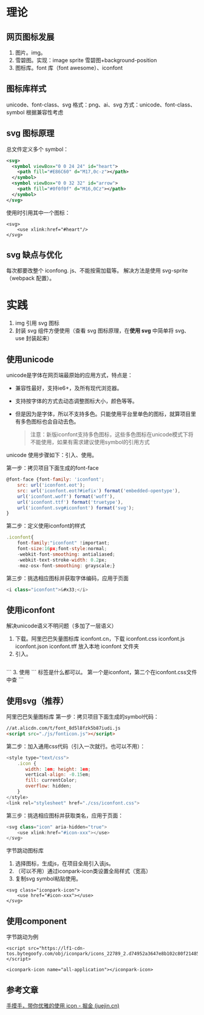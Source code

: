 # 理论
## 网页图标发展
1. 图片。img。
2. 雪碧图。实现：image sprite 雪碧图+background-position
3. 图标库。font 库（font awesome）、iconfont

## 图标库样式
unicode、font-class、svg
格式：png、ai、svg
方式：unicode、font-class、symbol
根据兼容性考虑

## svg 图标原理
总文件定义多个 symbol：
```xml
<svg>
  <symbol viewBox="0 0 24 24" id="heart">
    <path fill="#E86C60" d="M17,0c-z"></path>
  </symbol>
  <symbol viewBox="0 0 32 32" id="arrow">
    <path fill="#0f0f0f" d="M16,0Cz"></path>
  </symbol>
</svg>
```
使用时引用其中一个图标：
```
<svg>
    <use xlink:href="#heart"/>
</svg>
```

## svg 缺点与优化
每次都要改整个 iconfong. js、不能按需加载等。
解决方法是使用 svg-sprite（webpack 配置）。

# 实践
1. img 引用 svg 图标
2. 封装 svg 组件方便使用（查看 svg 图标原理，在**使用 svg** 中简单将 svg、use 封装起来）

## 使用unicode
unicode是字体在网页端最原始的应用方式，特点是：

- 兼容性最好，支持ie6+，及所有现代浏览器。
- 支持按字体的方式去动态调整图标大小，颜色等等。
- 但是因为是字体，所以不支持多色。只能使用平台里单色的图标，就算项目里有多色图标也会自动去色。

   > 注意：新版iconfont支持多色图标，这些多色图标在unicode模式下将不能使用，如果有需求建议使用symbol的引用方式

unicode 使用步骤如下：引入、使用。

   第一步：拷贝项目下面生成的font-face

   ```js
   @font-face {font-family: 'iconfont';
       src: url('iconfont.eot');
       src: url('iconfont.eot?#iefix') format('embedded-opentype'),
       url('iconfont.woff') format('woff'),
       url('iconfont.ttf') format('truetype'),
       url('iconfont.svg#iconfont') format('svg');
   }
   ```

   第二步：定义使用iconfont的样式

   ```js
   .iconfont{
       font-family:"iconfont" !important;
       font-size:16px;font-style:normal;
       -webkit-font-smoothing: antialiased;
       -webkit-text-stroke-width: 0.2px;
       -moz-osx-font-smoothing: grayscale;}
   ```

   第三步：挑选相应图标并获取字体编码，应用于页面

   ```js
   <i class="iconfont">&#x33;</i>
   ```

## 使用iconfont

解决unicode语义不明问题（多加了一层语义）

1. 下载。阿里巴巴矢量图标库 iconfont.cn，下载 iconfont.css iconfont.js iconfont.json iconfont.tff 放入本地 iconfont 文件夹
2. 引入。
   ``` html
<head>
   <link rel="stylesheet" href="iconfont/iconfont.css">
</head>
   ```
3. 使用
   ``` 
   <i class="iconfont icon-wift"></i>
   标签是什么都可以。
   第一个是iconfont，第二个在iconfont.css文件中查
   ```
   

##  使用svg（推荐）

阿里巴巴矢量图标库
第一步：拷贝项目下面生成的symbol代码：
```html
//at.alicdn.com/t/font_8d5l8fzk5b87iudi.js
<script src="./js/fonticon.js"></script>
```
第二步：加入通用css代码（引入一次就行。也可以不用）：
```js
<style type="text/css">
    .icon {
       width: 1em; height: 1em;
       vertical-align: -0.15em;
       fill: currentColor;
       overflow: hidden;
    }
</style>
<link rel="stylesheet" href="./css/iconfont.css">
```
第三步：挑选相应图标并获取类名，应用于页面：
```js
<svg class="icon" aria-hidden="true">
    <use xlink:href="#icon-xxx"></use>
</svg>
```

字节跳动图标库
1. 选择图标，生成js，在项目全局引入该js。
2. （可以不用）通过iconpark-icon类设置全局样式（宽高）
3. 复制svg symbol粘贴使用。
```
<svg class="iconpark-icon">
    <use href="#icon-xxx"></use>
</svg>
```

## 使用component
字节跳动为例
```
<script src="https://lf1-cdn-tos.bytegoofy.com/obj/iconpark/icons_22789_2.d74952a3647e8b102c80f214851cdde9.js"></script>

<iconpark-icon name="all-application"></iconpark-icon>
```

## 参考文章
[手摸手，带你优雅的使用 icon - 掘金 (juejin.cn)](https://juejin.cn/post/6844903517564436493)
